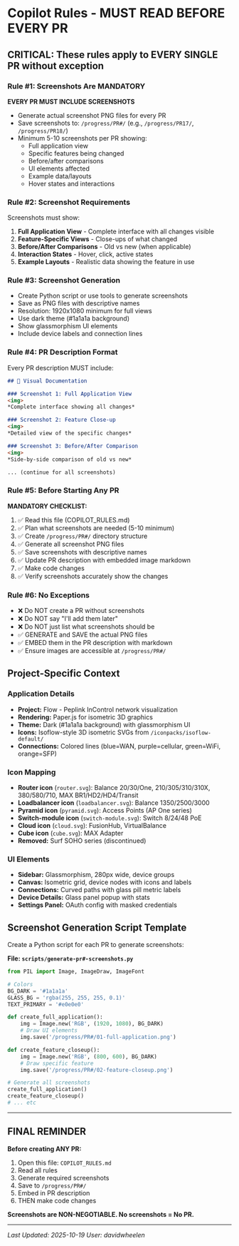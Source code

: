 # Copilot Rules - MUST READ BEFORE EVERY PR

## CRITICAL: These rules apply to EVERY SINGLE PR without exception

### Rule #1: Screenshots Are MANDATORY

**EVERY PR MUST INCLUDE SCREENSHOTS**

- Generate actual screenshot PNG files for every PR
- Save screenshots to: `/progress/PR#/` (e.g., `/progress/PR17/`, `/progress/PR18/`)
- Minimum 5-10 screenshots per PR showing:
  - Full application view
  - Specific features being changed
  - Before/after comparisons
  - UI elements affected
  - Example data/layouts
  - Hover states and interactions

### Rule #2: Screenshot Requirements

Screenshots must show:
1. **Full Application View** - Complete interface with all changes visible
2. **Feature-Specific Views** - Close-ups of what changed
3. **Before/After Comparisons** - Old vs new (when applicable)
4. **Interaction States** - Hover, click, active states
5. **Example Layouts** - Realistic data showing the feature in use

### Rule #3: Screenshot Generation

- Create Python script or use tools to generate screenshots
- Save as PNG files with descriptive names
- Resolution: 1920x1080 minimum for full views
- Use dark theme (#1a1a1a background)
- Show glassmorphism UI elements
- Include device labels and connection lines

### Rule #4: PR Description Format

Every PR description MUST include:

```markdown
## 📸 Visual Documentation

### Screenshot 1: Full Application View
<img>
*Complete interface showing all changes*

### Screenshot 2: Feature Close-up
<img>
*Detailed view of the specific changes*

### Screenshot 3: Before/After Comparison
<img>
*Side-by-side comparison of old vs new*

... (continue for all screenshots)
```

### Rule #5: Before Starting Any PR

**MANDATORY CHECKLIST:**

1. ✅ Read this file (COPILOT_RULES.md)
2. ✅ Plan what screenshots are needed (5-10 minimum)
3. ✅ Create `/progress/PR#/` directory structure
4. ✅ Generate all screenshot PNG files
5. ✅ Save screenshots with descriptive names
6. ✅ Update PR description with embedded image markdown
7. ✅ Make code changes
8. ✅ Verify screenshots accurately show the changes

### Rule #6: No Exceptions

- ❌ Do NOT create a PR without screenshots
- ❌ Do NOT say "I'll add them later"
- ❌ Do NOT just list what screenshots should be
- ✅ GENERATE and SAVE the actual PNG files
- ✅ EMBED them in the PR description with markdown
- ✅ Ensure images are accessible at `/progress/PR#/`

## Project-Specific Context

### Application Details

- **Project:** Flow - Peplink InControl network visualization
- **Rendering:** Paper.js for isometric 3D graphics
- **Theme:** Dark (#1a1a1a background) with glassmorphism UI
- **Icons:** Isoflow-style 3D isometric SVGs from `/iconpacks/isoflow-default/`
- **Connections:** Colored lines (blue=WAN, purple=cellular, green=WiFi, orange=SFP)

### Icon Mapping

- **Router icon** (`router.svg`): Balance 20/30/One, 210/305/310/310X, 380/580/710, MAX BR1/HD2/HD4/Transit
- **Loadbalancer icon** (`loadbalancer.svg`): Balance 1350/2500/3000
- **Pyramid icon** (`pyramid.svg`): Access Points (AP One series)
- **Switch-module icon** (`switch-module.svg`): Switch 8/24/48 PoE
- **Cloud icon** (`cloud.svg`): FusionHub, VirtualBalance
- **Cube icon** (`cube.svg`): MAX Adapter
- **Removed:** Surf SOHO series (discontinued)

### UI Elements

- **Sidebar:** Glassmorphism, 280px wide, device groups
- **Canvas:** Isometric grid, device nodes with icons and labels
- **Connections:** Curved paths with glass pill metric labels
- **Device Details:** Glass panel popup with stats
- **Settings Panel:** OAuth config with masked credentials

## Screenshot Generation Script Template

Create a Python script for each PR to generate screenshots:

**File: `scripts/generate-pr#-screenshots.py`**

```python
from PIL import Image, ImageDraw, ImageFont

# Colors
BG_DARK = '#1a1a1a'
GLASS_BG = 'rgba(255, 255, 255, 0.1)'
TEXT_PRIMARY = '#e0e0e0'

def create_full_application():
    img = Image.new('RGB', (1920, 1080), BG_DARK)
    # Draw UI elements
    img.save('/progress/PR#/01-full-application.png')

def create_feature_closeup():
    img = Image.new('RGB', (800, 600), BG_DARK)
    # Draw specific feature
    img.save('/progress/PR#/02-feature-closeup.png')

# Generate all screenshots
create_full_application()
create_feature_closeup()
# ... etc
```

---

## FINAL REMINDER

**Before creating ANY PR:**
1. Open this file: `COPILOT_RULES.md`
2. Read all rules
3. Generate required screenshots
4. Save to `/progress/PR#/`
5. Embed in PR description
6. THEN make code changes

**Screenshots are NON-NEGOTIABLE. No screenshots = No PR.**

---

*Last Updated: 2025-10-19*
*User: davidwheelen*
